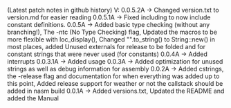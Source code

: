 (Latest patch notes in github history)
V:
 0.0.5.2A -> Changed version.txt to version.md for easier reading
 0.0.5.1A -> Fixed including to now include constant definitions. 
 0.0.5A   -> Added basic type checking (without any branching!), The -ntc (No Type Checking) flag, Updated the macros to be more flexible with loc_display(), Changed "".to_string() to String::new() in most places, added Unused externals for release to be folded and for constant strings that were never used (for constants)
 0.0.4A   -> Added interrupts
 0.0.3.1A -> Added usage 
 0.0.3A   -> Added optimization for unused strings as well as debug information for assembly
 0.0.2A   -> Added cstrings, the -release flag and documentation for when everything was added up to this point, Added release support for weather or not the callstack should be added in nasm build
 0.0.1A   -> Added versions.txt, Updated the README and added the Manual